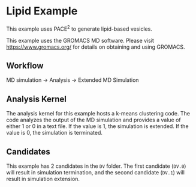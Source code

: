 # Lipid Example

This example uses PACE<sup>2</sup> to generate lipid-based vesicles.

This example uses the GROMACS MD software. Please visit https://www.gromacs.org/ for details on obtaining and using GROMACS.

## Workflow 

MD simulation -> Analysis -> Extended MD Simulation 

## Analysis Kernel

The analysis kernel for this example hosts a k-means clustering code. The code analyzes the output of the MD simulation and provides a value of either 1 or 0 in a text file. If the value is 1, the simulation is extended. If the value is 0, the simulation is terminated. 

## Candidates

This example has 2 candidates in the `DV` folder. 
The first candidate (`DV.0`)  will result in simulation termination, and the second candidate (`DV.1`) will result in simulation extension. 
